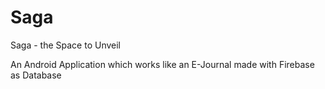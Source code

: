 # Saga
<p> Saga - the Space to Unveil </p>
<p> An Android Application which works like an E-Journal made with Firebase as Database  </p>
